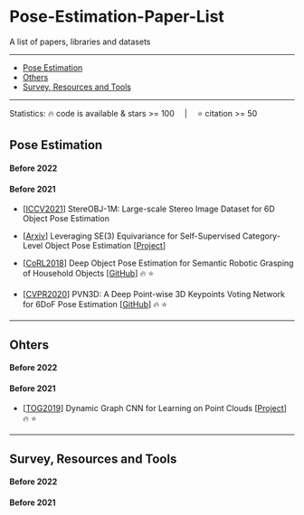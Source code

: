 # Pose-Estimation-Paper-List
A list of papers, libraries and datasets

---
- [Pose Estimation](#Pose-Estimation)
- [Others](#Ohters)
- [Survey, Resources and Tools](#survey-resources-and-tools)
---



Statistics: :fire: code is available & stars >= 100 &emsp;|&emsp; :star: citation >= 50



## Pose Estimation

#### Before 2022

#### Before 2021
- [[ICCV2021](https://arxiv.org/abs/2109.10115v2)] StereOBJ-1M: Large-scale Stereo Image Dataset for 6D Object Pose Estimation

- [[Arxiv](https://arxiv.org/abs/2111.00190)] Leveraging SE(3) Equivariance for Self-Supervised Category-Level Object Pose Estimation [[Project](https://dragonlong.github.io/equi-pose/)]

- [[CoRL2018](https://arxiv.org/abs/1809.10790)] Deep Object Pose Estimation for Semantic Robotic Grasping of Household Objects [[GitHub](https://github.com/NVlabs/Deep_Object_Pose)]  :fire: :star:

- [[CVPR2020](https://arxiv.org/abs/1809.1079)] PVN3D: A Deep Point-wise 3D Keypoints Voting Network for 6DoF Pose
Estimation [[GitHub](https://github.com/ethnhe/PVN3D)]  :fire: :star:


---

## Ohters

#### Before 2022

#### Before 2021
- [[TOG2019](https://arxiv.org/pdf/1801.07829.pdf)] Dynamic Graph CNN for Learning on Point Clouds [[Project](https://liuziwei7.github.io/projects/DGCNN)] :fire: :star:

---

## Survey, Resources and Tools

#### Before 2022

#### Before 2021
